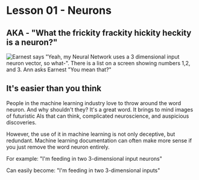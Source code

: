 # Lesson 01 - Neurons
## AKA - "What the frickity frackity hickity heckity is a neuron?"

![Earnest says "Yeah, my Neural Network uses a 3 dimensional input neuron vector, so what-". There is a list on a screen showing numbers 1,2, and 3. Ann asks Earnest "You mean that?"](http://img.hoff.in/learnest/svg/learnest0.svg)

## It's easier than you think

People in the machine learning industry love to throw around the word neuron.
And why shouldn't they? It's a great word. It brings to mind images of futuristic AIs that can think,
complicated neuroscience, and auspicious discoveries.

However, the use of it in machine learning is not only deceptive, but redundant. Machine learning documentation can often make more sense if you just remove the word neuron entirely.

For example:
"I'm feeding in two 3-dimensional input neurons"

Can easily become:
"I'm feeding in two 3-dimensional inputs"
